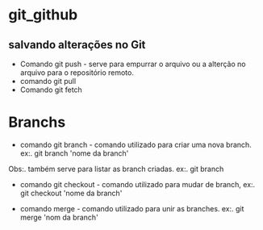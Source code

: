 # git_github
## salvando alterações no Git

* Comando git push - serve para empurrar o arquivo ou a alterção no arquivo para o repositório remoto.
* comando git pull
* Comando git fetch
# Branchs

* comando git branch - comando utilizado para criar uma nova branch. ex:. git branch 'nome da branch'
 
 Obs:. também serve para listar as branch criadas. ex:. git branch

* comando git checkout - comando utilizado para mudar de branch, ex:. git checkout 'nome da branch'

* comando merge - comando utilizado para unir as branches. ex:. git merge 'nom da branch'
